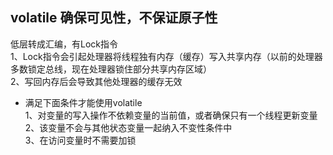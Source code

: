 ## volatile 确保可见性，不保证原子性
低层转成汇编，有Lock指令   
1、Lock指令会引起处理器将线程独有内存（缓存）写入共享内存（以前的处理器多数锁定总线，现在处理器锁住部分共享内存区域）   
2、写回内存后会导致其他处理器的缓存无效   

* 满足下面条件才能使用volatile    
1、对变量的写入操作不依赖变量的当前值，或者确保只有一个线程更新变量   
2、该变量不会与其他状态变量一起纳入不变性条件中   
3、在访问变量时不需要加锁   
